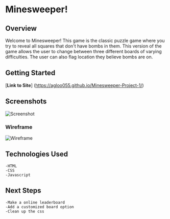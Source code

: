 # Minesweeper!

## Overview
Welcome to Minesweeper! This game is the classic puzzle game where you try to reveal all squares that don't have bombs in them. This version of the game allows the user to change between three different boards of varying difficulties. The user can also flag location they believe bombs are on.

## Getting Started
[**Link to Site**] (https://agloo055.github.io/Minesweeper-Project-1/)

## Screenshots

![Screenshot]("https://imgur.com/KMMK3QD")

### Wireframe

![Wireframe]("https://imgur.com/xbZN1yx")

## Technologies Used
    -HTML
    -CSS
    -Javascript

## Next Steps
    -Make a online leaderboard
    -Add a customized board option
    -Clean up the css
